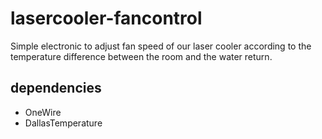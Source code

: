 # lasercooler-fancontrol

Simple electronic to adjust fan speed of our laser cooler according to the temperature difference between the room and the water return.

## dependencies

* OneWire
* DallasTemperature
